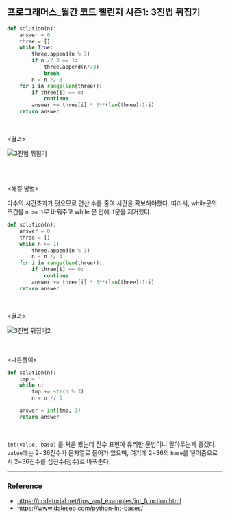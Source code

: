 ## 프로그래머스_월간 코드 챌린지 시즌1: 3진법 뒤집기

```python
def solution(n):
    answer = 0
    three = []
    while True:
        three.append(n % 3)
        if n // 3 == 1:
            three.append(n//3)
            break
        n = n // 3
    for i in range(len(three)):
        if three[i] == 0:
            continue
        answer += three[i] * 3**(len(three)-1-i)
    return answer
```

<br>

<결과>

![3진법 뒤집기](https://user-images.githubusercontent.com/71415474/118396160-2572fe00-b689-11eb-8ad2-d34e862c4224.PNG)

<br>

<br>

<해결 방법>

다수의 시간초과가 떳으므로 연산 수를 줄여 시간을 확보해야했다. 따라서, while문의 조건을 `n >= 1`로 바꿔주고 while 문 안에 if문을 제거했다.

```python
def solution(n):
    answer = 0
    three = []
    while n >= 1:
        three.append(n % 3)
        n = n // 3
    for i in range(len(three)):
        if three[i] == 0:
            continue
        answer += three[i] * 3**(len(three)-1-i)
    return answer
```

<br>

<결과>

![3진법 뒤집기2](https://user-images.githubusercontent.com/71415474/118396491-c1513980-b68a-11eb-8977-0706c22591ea.PNG)

<br>

<br>
<다른풀이>

```python
def solution(n):
    tmp = ''
    while n:
        tmp += str(n % 3)
        n = n // 3

    answer = int(tmp, 3)
    return answer
```

<br>

`int(value, base)` 를 처음 봤는데 진수 표현에 유리한 문법이니 알아두는게 좋겠다. `value`에는 2~36진수가 문자열로 들어가 있으며, 여기에 2~36의 `base`를 넣어줌으로서 2~36진수를 십진수(정수)로 바꿔준다.

---

### Reference

- https://codetorial.net/tips_and_examples/int_function.html
- https://www.daleseo.com/python-int-bases/

